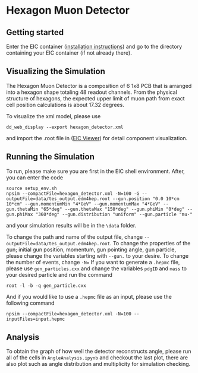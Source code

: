 # Hexagon Muon Detector

Getting started
---------------------------------
Enter the EIC container ([installation instructions](https://github.com/eic/eic-shell)) and go to the directory containing your EIC container (if not already there). 

## Visualizing the Simulation

The Hexagon Muon Detector is a composition of 6 1x8 PCB that is arranged into a hexagon shape totaling 48 readout channels. From the physical structure of hexagons, the expected upper limit of muon path from exact cell position calculations is about 17.32 degrees.

To visualize the xml model, please use 
```
dd_web_display --export hexagon_detector.xml
```
and import the .root file in ([EIC Viewer](https://eic.phy.anl.gov/geoviewer/)) for detail component visualization.

## Running the Simulation

To run, please make sure you are first in the EIC shell environment. After, you can enter the code
```
source setup_env.sh
npsim --compactFile=hexagon_detector.xml -N=100 -G --outputFile=data/tes_output.edm4hep.root --gun.position "0.0 10*cm 10*cm" --gun.momentumMin "4*GeV" --gun.momentumMax "4*GeV" --gun.thetaMin "65*deg" --gun.thetaMax "150*deg" --gun.phiMin "0*deg" --gun.phiMax "360*deg" --gun.distribution "uniform" --gun.particle "mu-"
```
and your simulation results will be in the `\data` folder.

To change the path and name of the output file, change `--outputFile=data/tes_output.edm4hep.root`.
To change the properties of the gun; initial gun position, momentum, gun pointing angle, gun particle, please change the variables starting with `--gun.` to your desire.
To change the number of events, change `-N=`
If you want to generate a `.hepmc` file, please use `gen_particles.cxx` and change the variables `pdgID` and `mass` to your desired particle and run the command
```
root -l -b -q gen_particle.cxx
```
And if you would like to use a `.hepmc` file as an input, please use the following command
```
npsim --compactFile=hexagon_detector.xml -N=100 --inputFiles=input.hepmc
```

## Analysis

To obtain the graph of how well the detector reconstructs angle, please run all of the cells in `AngleAnalysis.ipynb` and checkout the last plot, there are also plot such as angle distribution and multiplicity for simulation checking.
